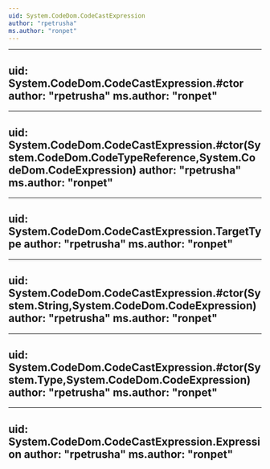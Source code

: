 ```yaml
---
uid: System.CodeDom.CodeCastExpression
author: "rpetrusha"
ms.author: "ronpet"
---
```


---
uid: System.CodeDom.CodeCastExpression.#ctor
author: "rpetrusha"
ms.author: "ronpet"
---

---
uid: System.CodeDom.CodeCastExpression.#ctor(System.CodeDom.CodeTypeReference,System.CodeDom.CodeExpression)
author: "rpetrusha"
ms.author: "ronpet"
---

---
uid: System.CodeDom.CodeCastExpression.TargetType
author: "rpetrusha"
ms.author: "ronpet"
---

---
uid: System.CodeDom.CodeCastExpression.#ctor(System.String,System.CodeDom.CodeExpression)
author: "rpetrusha"
ms.author: "ronpet"
---

---
uid: System.CodeDom.CodeCastExpression.#ctor(System.Type,System.CodeDom.CodeExpression)
author: "rpetrusha"
ms.author: "ronpet"
---

---
uid: System.CodeDom.CodeCastExpression.Expression
author: "rpetrusha"
ms.author: "ronpet"
---
